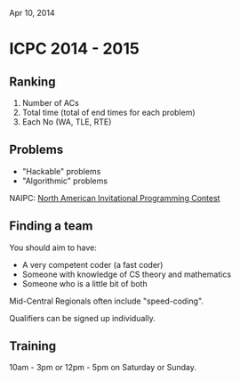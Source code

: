 Apr 10, 2014

ICPC 2014 - 2015
================

Ranking
-------
1. Number of ACs
2. Total time (total of end times for each problem)
3. Each No (WA, TLE, RTE)

Problems
--------
- "Hackable" problems
- "Algorithmic" problems

NAIPC: [North American Invitational Programming Contest](http://naipc.uchicago.edu/2014/)

Finding a team
--------------
You should aim to have:

- A very competent coder (a fast coder)
- Someone with knowledge of CS theory and mathematics
- Someone who is a little bit of both

Mid-Central Regionals often include "speed-coding".

Qualifiers can be signed up individually.

Training
--------
10am - 3pm or 12pm - 5pm on Saturday or Sunday.
